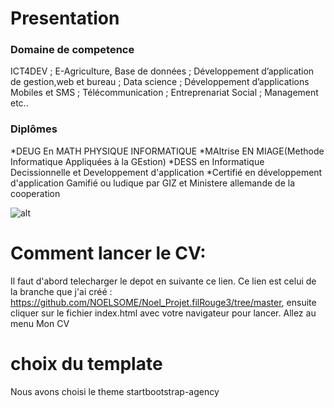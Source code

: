 # Presentation
### Domaine de competence
ICT4DEV ;  E-Agriculture, Base de données ; Développement d’application de gestion,web et bureau ; Data science ; Développement d’applications Mobiles et SMS ; Télécommunication ;  Entreprenariat  Social ; Management etc..
### Diplômes
*DEUG En MATH PHYSIQUE INFORMATIQUE
*MAItrise EN MIAGE(Methode Informatique Appliquées à la GEstion)
*DESS en Informatique Decissionnelle et Developpement d'application
*Certifié en développement d'application Gamifié ou ludique par GIZ et Ministere allemande de la cooperation

![alt](https://github.com/NOELSOME/Noel_Projet.filRouge3/blob/master/images/photo.PNG) 

# Comment lancer le CV:
Il faut d'abord telecharger le depot en suivante ce lien. Ce lien est celui de la branche que j'ai créé : https://github.com/NOELSOME/Noel_Projet.filRouge3/tree/master,
ensuite cliquer sur le fichier index.html avec votre navigateur pour lancer. Allez au menu Mon CV 

# choix du template
Nous avons choisi le theme startbootstrap-agency


